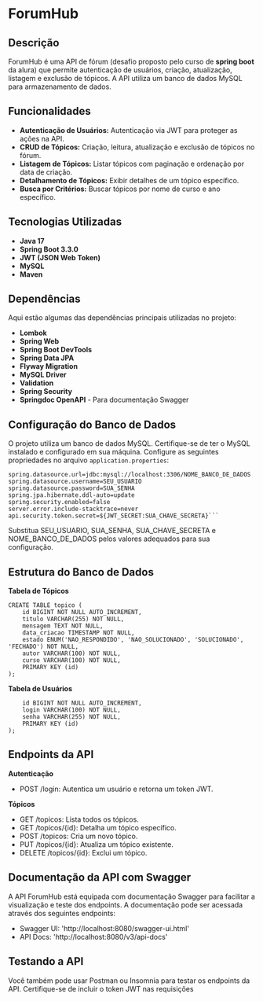 # ForumHub
## Descrição

ForumHub é uma API de fórum (desafio proposto pelo curso de **spring boot** da alura) que permite autenticação de usuários, criação, atualização, listagem e exclusão de tópicos. A API utiliza um banco de dados MySQL para armazenamento de dados.

## Funcionalidades

- **Autenticação de Usuários:**  Autenticação via JWT para proteger as ações na API.
- **CRUD de Tópicos:** Criação, leitura, atualização e exclusão de tópicos no fórum.
- **Listagem de Tópicos:** Listar tópicos com paginação e ordenação por data de criação.
- **Detalhamento de Tópicos:** Exibir detalhes de um tópico específico.
- **Busca por Critérios:** Buscar tópicos por nome de curso e ano específico.


## Tecnologias Utilizadas
- **Java 17**
- **Spring Boot 3.3.0**
- **JWT (JSON Web Token)**
- **MySQL**
- **Maven**

## Dependências
Aqui estão algumas das dependências principais utilizadas no projeto:

- **Lombok**
- **Spring Web**
- **Spring Boot DevTools**
- **Spring Data JPA**
- **Flyway Migration**
- **MySQL Driver**
- **Validation**
- **Spring Security**
- **Springdoc OpenAPI** - Para documentação Swagger

## Configuração do Banco de Dados
O projeto utiliza um banco de dados MySQL. Certifique-se de ter o MySQL instalado e configurado em sua máquina. Configure as seguintes propriedades no arquivo `application.properties`:
```properties
spring.datasource.url=jdbc:mysql://localhost:3306/NOME_BANCO_DE_DADOS
spring.datasource.username=SEU_USUARIO
spring.datasource.password=SUA_SENHA
spring.jpa.hibernate.ddl-auto=update
spring.security.enabled=false
server.error.include-stacktrace=never
api.security.token.secret=${JWT_SECRET:SUA_CHAVE_SECRETA}```
```

Substitua SEU_USUARIO, SUA_SENHA, SUA_CHAVE_SECRETA e NOME_BANCO_DE_DADOS pelos valores adequados para sua configuração.

## Estrutura do Banco de Dados
**Tabela de Tópicos**
```
CREATE TABLE topico (
    id BIGINT NOT NULL AUTO_INCREMENT,
    titulo VARCHAR(255) NOT NULL,
    mensagem TEXT NOT NULL,
    data_criacao TIMESTAMP NOT NULL,
    estado ENUM('NAO_RESPONDIDO', 'NAO_SOLUCIONADO', 'SOLUCIONADO', 'FECHADO') NOT NULL,
    autor VARCHAR(100) NOT NULL,
    curso VARCHAR(100) NOT NULL,
    PRIMARY KEY (id)
);
```
**Tabela de Usuários**
```CREATE TABLE usuario (
    id BIGINT NOT NULL AUTO_INCREMENT,
    login VARCHAR(100) NOT NULL,
    senha VARCHAR(255) NOT NULL,
    PRIMARY KEY (id)
);
```



## Endpoints da API
**Autenticação**
- POST /login: Autentica um usuário e retorna um token JWT.

**Tópicos**
- GET /topicos: Lista todos os tópicos.
- GET /topicos/{id}: Detalha um tópico específico.
- POST /topicos: Cria um novo tópico.
- PUT /topicos/{id}: Atualiza um tópico existente.
- DELETE /topicos/{id}: Exclui um tópico.

## Documentação da API com Swagger
A API ForumHub está equipada com documentação Swagger para facilitar a visualização e teste dos endpoints. A documentação pode ser acessada através dos seguintes endpoints:
- Swagger UI: 'http://localhost:8080/swagger-ui.html'
- API Docs: 'http://localhost:8080/v3/api-docs'

## Testando a API

Você também pode usar Postman ou Insomnia para testar os endpoints da API.
Certifique-se de incluir o token JWT nas requisições

